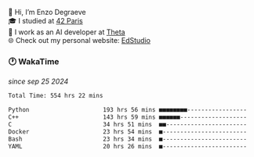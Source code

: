 👋 Hi, I’m Enzo Degraeve <br>
🎓 I studied at [42 Paris](https://42.fr/)<br>
💼 I work as an AI developer at [Theta](https://theta.mc/)<br>
🌐 Check out my personal website: [EdStudio](https://edstudio.fr/)

### 🕐 WakaTime
*since sep 25 2024*

<!--START_SECTION:waka-->

```txt
Total Time: 554 hrs 22 mins

Python                     193 hrs 56 mins ■■■■■■■■-----------------   33.70 %
C++                        143 hrs 59 mins ■■■■■■-------------------   25.02 %
C                          34 hrs 51 mins  ■■-----------------------   06.06 %
Docker                     23 hrs 54 mins  ■------------------------   04.15 %
Bash                       23 hrs 34 mins  ■------------------------   04.10 %
YAML                       20 hrs 26 mins  ■------------------------   03.55 %
```

<!--END_SECTION:waka-->
